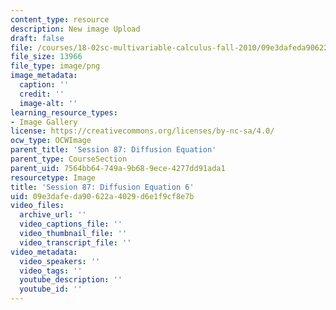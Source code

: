 ```yaml
---
content_type: resource
description: New image Upload
draft: false
file: /courses/18-02sc-multivariable-calculus-fall-2010/09e3dafeda90622a4029d6e1f9cf8e7b_MIT18_02SC_L29Brds_16.png
file_size: 13966
file_type: image/png
image_metadata:
  caption: ''
  credit: ''
  image-alt: ''
learning_resource_types:
- Image Gallery
license: https://creativecommons.org/licenses/by-nc-sa/4.0/
ocw_type: OCWImage
parent_title: 'Session 87: Diffusion Equation'
parent_type: CourseSection
parent_uid: 7564bb64-749a-9b68-9ece-4277dd91ada1
resourcetype: Image
title: 'Session 87: Diffusion Equation 6'
uid: 09e3dafe-da90-622a-4029-d6e1f9cf8e7b
video_files:
  archive_url: ''
  video_captions_file: ''
  video_thumbnail_file: ''
  video_transcript_file: ''
video_metadata:
  video_speakers: ''
  video_tags: ''
  youtube_description: ''
  youtube_id: ''
---
```

